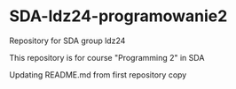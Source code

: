 # SDA-ldz24-programowanie2
Repository for SDA group ldz24

This repository is for course "Programming 2" in SDA


Updating README.md from first repository copy